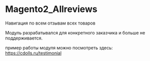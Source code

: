 # Magento2_Allreviews
Навигация по всем отзывам всех товаров

Модуль разрабатывался для конкретного заказчика и больше не поддерживается.

пример работы модуля можно посмотреть здесь: https://cdolls.ru/testimonial

